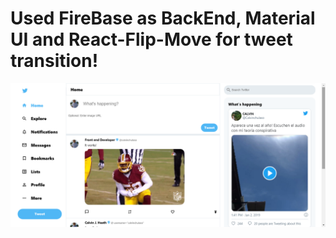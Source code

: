 # Used FireBase as BackEnd, Material UI and React-Flip-Move for tweet transition!

![](https://github.com/CalvinJamesHeath/Twitter-Clone-React-App/blob/main/twitter-clone/src/img.png?raw=true)
